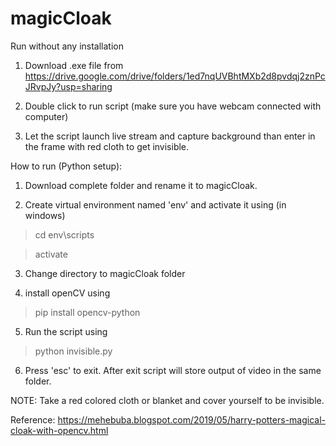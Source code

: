 # magicCloak

Run without any installation

1. Download .exe file from https://drive.google.com/drive/folders/1ed7nqUVBhtMXb2d8pvdqj2znPcJRvpJy?usp=sharing

2. Double click to run script (make sure you have webcam connected with computer)

3. Let the script launch live stream and capture background than enter in the frame with red cloth to get invisible.

How to run (Python setup):

1. Download complete folder and rename it to magicCloak.

2. Create virtual environment named 'env' and activate it using (in windows)

>cd env\scripts

>activate

3. Change directory to magicCloak folder

4. install openCV using

>pip install opencv-python

5. Run the script using

>python invisible.py

6. Press 'esc' to exit. After exit script will store output of video in the same folder.

NOTE: Take a red colored cloth or blanket and cover yourself to be invisible.

Reference: https://mehebuba.blogspot.com/2019/05/harry-potters-magical-cloak-with-opencv.html
